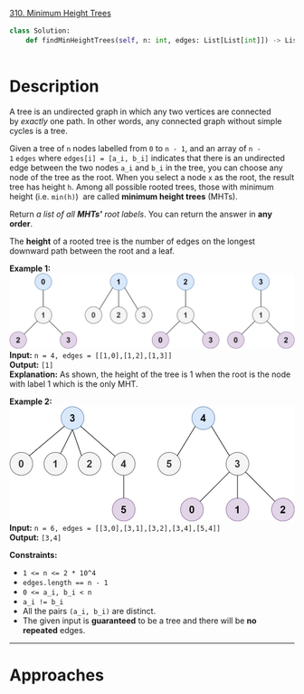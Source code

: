 [310. Minimum Height Trees](https://leetcode.com/problems/minimum-height-trees/)

```python
class Solution:
    def findMinHeightTrees(self, n: int, edges: List[List[int]]) -> List[int]:
        
```

# Description

A tree is an undirected graph in which any two vertices are connected by _exactly_ one path. In other words, any connected graph without simple cycles is a tree.

Given a tree of `n` nodes labelled from `0` to `n - 1`, and an array of `n - 1` `edges` where `edges[i] = [a_i, b_i]` indicates that there is an undirected edge between the two nodes `a_i` and `b_i` in the tree, you can choose any node of the tree as the root. When you select a node `x` as the root, the result tree has height `h`. Among all possible rooted trees, those with minimum height (i.e. `min(h)`)  are called **minimum height trees** (MHTs).

Return _a list of all **MHTs'** root labels_. You can return the answer in **any order**.

The **height** of a rooted tree is the number of edges on the longest downward path between the root and a leaf.

**Example 1:**  
![](!assets/attachments/Pasted%20image%2020240420003556.png)  
**Input:** `n = 4, edges = [[1,0],[1,2],[1,3]]`  
**Output:** `[1]`  
**Explanation:** As shown, the height of the tree is 1 when the root is the node with label 1 which is the only MHT.

**Example 2:**  
![](!assets/attachments/Pasted%20image%2020240420003607.png)  
**Input:** `n = 6, edges = [[3,0],[3,1],[3,2],[3,4],[5,4]]`  
**Output:** `[3,4]`  

**Constraints:**
- `1 <= n <= 2 * 10^4`
- `edges.length == n - 1`
- `0 <= a_i, b_i < n`
- `a_i != b_i`
- All the pairs `(a_i, b_i)` are distinct.
- The given input is **guaranteed** to be a tree and there will be **no repeated** edges.

---


# Approaches


## 

```python

```